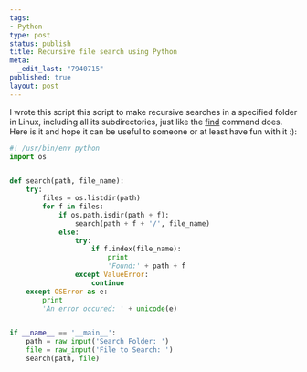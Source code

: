 ```yaml
--- 
tags: 
- Python
type: post
status: publish
title: Recursive file search using Python
meta: 
  _edit_last: "7940715"
published: true
layout: post
---
```

I wrote this script this script to make recursive searches in a specified folder in Linux, 
including all its subdirectories, just like the [find](https://linux.die.net/man/1/find) command does.
Here is it and hope it can be useful to someone or at least have fun with it :):

```python
#! /usr/bin/env python
import os


def search(path, file_name):
    try:
        files = os.listdir(path)
        for f in files:
            if os.path.isdir(path + f):
                search(path + f + '/', file_name)
            else:
                try:
                    if f.index(file_name):
                        print
                        'Found:' + path + f
                except ValueError:
                    continue
    except OSError as e:
        print
        'An error occured: ' + unicode(e)


if __name__ == '__main__':
    path = raw_input('Search Folder: ')
    file = raw_input('File to Search: ')
    search(path, file)
 ```

